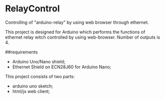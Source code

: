 # RelayControl
Controlling of "arduino-relay" by using web browser through ethernet.

This project is designed for Arduino which performs the functions of ethernet relay witch controlled by using web-browser. Number of outputs is 4.

##requirements
- Arduino Uno/Nano shield;
- Ethernet Shield on ECN28J60 for Arduino Nano;

This project consists of two parts:
- arduino uno sketch;
- html/js web client;
